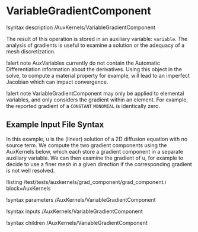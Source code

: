 # VariableGradientComponent

!syntax description /AuxKernels/VariableGradientComponent

The result of this operation is stored in an auxiliary variable: `variable`. The analysis of gradients is useful to examine a solution or
the adequacy of a mesh discretization.

!alert note
AuxVariables currently do not contain the Automatic Differentiation information about the derivatives. Using this object in the solve, to compute a material property for example, will lead to an imperfect Jacobian which can impact convergence.

!alert note
VariableGradientComponent may only be applied to elemental variables, and only considers the gradient within an element. For example, the reported gradient of a `CONSTANT` `MONOMIAL` is identically zero.

## Example Input File Syntax

In this example, u is the (linear) solution of a 2D diffusion equation with no source term. We compute the two gradient
components using the AuxKernels below, which each store a gradient component in a separate auxiliary variable. We can
then examine the gradient of u, for example to decide to use a finer mesh in a given direction if the corresponding
gradient is not well resolved.

!listing /test/tests/auxkernels/grad_component/grad_component.i block=AuxKernels

!syntax parameters /AuxKernels/VariableGradientComponent

!syntax inputs /AuxKernels/VariableGradientComponent

!syntax children /AuxKernels/VariableGradientComponent
